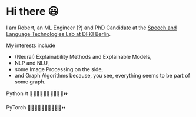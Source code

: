 # Hi there 😃

I am Robert, an ML Engineer (?) and PhD Candidate at the [Speech and Language Technologies Lab at DFKI Berlin](https://www.dfki.de/en/web/research/research-departments/speech-and-language-technology/). 

My interests include

  * (Neural) Explainability Methods and Explainable Models,
  * NLP and NLU, 
  * some Image Processing on the side, 
  * and Graph Algorithms because, you see, everything seems to be part of some graph.
  
 Python \t :large_orange_diamond::large_orange_diamond::large_orange_diamond::large_orange_diamond::large_orange_diamond::large_orange_diamond::large_orange_diamond::small_orange_diamond::small_orange_diamond::small_orange_diamond::fast_forward: 

 PyTorch :large_orange_diamond::large_orange_diamond::large_orange_diamond::large_orange_diamond::large_orange_diamond::large_orange_diamond::small_orange_diamond::small_orange_diamond::small_orange_diamond::small_orange_diamond::fast_forward: 
